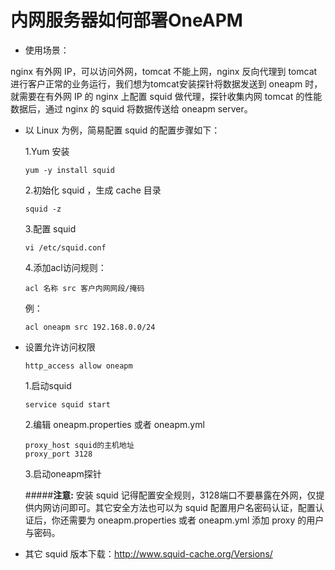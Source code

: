 # 内网服务器如何部署OneAPM

* 使用场景：

 nginx 有外网 IP，可以访问外网，tomcat 不能上网，nginx 反向代理到 tomcat进行客户正常的业务运行，我们想为tomcat安装探针将数据发送到 oneapm 时，就需要在有外网 IP 的 nginx 上配置 squid 做代理，探针收集内网 tomcat 的性能数据后，通过 nginx 的 squid 将数据传送给 oneapm server。
* 以 Linux 为例，简易配置 squid 的配置步骤如下：

  1.Yum 安装
  ```
  yum -y install squid
  ```
  2.初始化 squid ，生成 cache 目录
  ```
  squid -z
  ```
  3.配置 squid
  ```
  vi /etc/squid.conf
  ```
  4.添加acl访问规则：
  ```
  acl 名称 src 客户内网网段/掩码
  ```
  例：
  ```
  acl oneapm src 192.168.0.0/24
  ```
* 设置允许访问权限
  ```
  http_access allow oneapm
  ```
  1.启动squid
  ```
  service squid start
  ```
  2.编辑 oneapm.properties 或者 oneapm.yml
  ```
  proxy_host squid的主机地址
  proxy_port 3128
  ```
  3.启动oneapm探针
  
  #####**注意:**
安装 squid 记得配置安全规则，3128端口不要暴露在外网，仅提供内网访问即可。其它安全方法也可以为 squid 配置用户名密码认证，配置认证后，你还需要为 oneapm.properties 或者 oneapm.yml 添加 proxy 的用户与密码。

* 其它 squid 版本下载：http://www.squid-cache.org/Versions/

